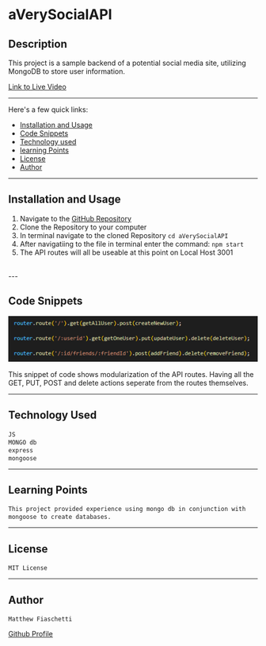# aVerySocialAPI

## Description

This project is a sample backend of a potential social media site, utilizing MongoDB to store user information.

[Link to Live Video](https://drive.google.com/file/d/1fKOVy6r5dJq7ojo_ALoYxHYHm5NS8hmn/view)

---

Here's a few quick links:

* [Installation and Usage](#Installation-and-Usage)
* [Code Snippets](#code-snippets)
* [Technology used](#technology-used)
* [learning Points](#learning-points)
* [License](#license)
* [Author](#author)
---

## Installation and Usage

1. Navigate to the [GitHub Repository](https://github.com/fiaschettima/aVerySocialAPI) 
2. Clone the Repository to your computer
3. In terminal navigate to the cloned Repository
`
cd aVerySocialAPI
`
4. After navigatiing to the file in terminal enter the command:
`
npm start
`
5. The API routes will all be useable at this point on Local Host 3001
<br>
---


## Code Snippets

![Code Ex](./Assets/Images/codeSnip.png)

This snippet of code shows modularization of the API routes. Having all the GET, PUT, POST and delete actions seperate from the routes themselves.

---

## Technology Used
    
    JS
    MONGO db
    express
    mongoose

---

## Learning Points
    
    This project provided experience using mongo db in conjunction with mongoose to create databases.

---

## License

    MIT License
---
## Author
    
    Matthew Fiaschetti 
[Github Profile](https://github.com/fiaschettima)
